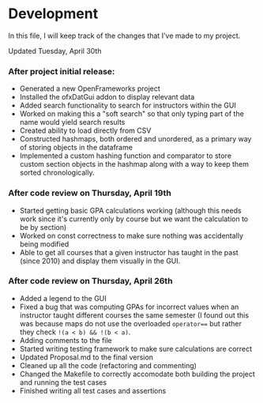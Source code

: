 # Development

In this file, I will keep track of the changes that I've made to my project.

Updated Tuesday, April 30th

### After project initial release:

 - Generated a new OpenFrameworks project
 - Installed the ofxDatGui addon to display relevant data
 - Added search functionality to search for instructors within the GUI
 - Worked on making this a "soft search" so that only typing part of the name would yield search results
 - Created ability to load directly from CSV
 - Constructed hashmaps, both ordered and unordered, as a primary way of storing objects in the dataframe
 - Implemented a custom hashing function and comparator to store custom section objects in the hashmap along with a way to keep them sorted chronologically.
 
 
 ### After code review on Thursday, April 19th
 - Started getting basic GPA calculations working (although this needs work since it's currently only by course but we want the calculation to be by section)
 - Worked on const correctness to make sure nothing was accidentally being modified
 - Able to get all courses that a given instructor has taught in the past (since 2010) and display them visually in the GUI.
 
 ### After code review on Thursday, April 26th
 - Added a legend to the GUI
 - Fixed a bug that was computing GPAs for incorrect values when an instructor taught different courses the same semester (I found out this was because maps do not use the overloaded `operator==` but rather they check `!(a < b) && !(b < a)`.
 - Adding comments to the file
 - Started writing testing framework to make sure calculations are correct
 - Updated Proposal.md to the final version
 - Cleaned up all the code (refactoring and commenting)
 - Changed the Makefile to correctly accomodate both building the project and running the test cases
 - Finished writing all test cases and assertions
